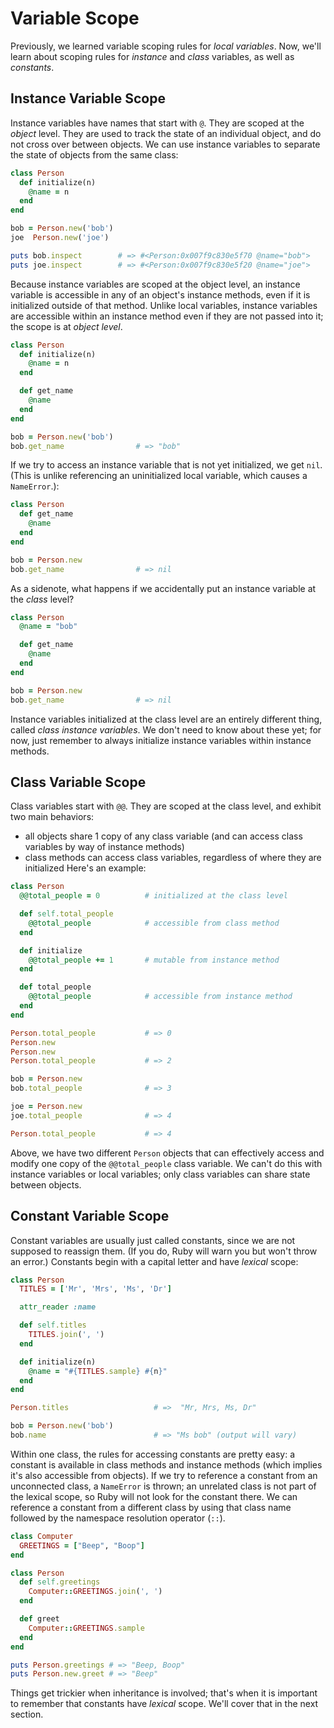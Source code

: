 # Variable Scope

Previously, we learned variable scoping rules for _local variables_.
Now, we'll learn about scoping rules for _instance_ and _class_ variables, as well as _constants_.

## Instance Variable Scope

Instance variables have names that start with `@`. They are scoped at the _object_ level. They are used to track the state of an individual object, and do not cross over between objects. We can use instance variables to separate the state of objects from the same class:

```ruby
class Person
  def initialize(n)
    @name = n
  end
end

bob = Person.new('bob')
joe  Person.new('joe')

puts bob.inspect        # => #<Person:0x007f9c830e5f70 @name="bob">
puts joe.inspect        # => #<Person:0x007f9c830e5f20 @name="joe">
```

Because instance variables are scoped at the object level, an instance variable is accessible in any of an object's instance methods, even if it is initialized outside of that method.
Unlike local variables, instance variables are accessible within an instance method even if they are not passed into it; the scope is at _object level_.

```ruby
class Person
  def initialize(n)
    @name = n
  end

  def get_name
    @name
  end
end

bob = Person.new('bob')
bob.get_name                # => "bob"
```

If we try to access an instance variable that is not yet initialized, we get `nil`. (This is unlike referencing an uninitialized local variable, which causes a `NameError`.):

```ruby
class Person
  def get_name
    @name
  end
end

bob = Person.new
bob.get_name                # => nil
```

As a sidenote, what happens if we accidentally put an instance variable at the _class_ level?

```ruby
class Person
  @name = "bob"

  def get_name
    @name
  end
end

bob = Person.new
bob.get_name                # => nil
```

Instance variables initialized at the class level are an entirely different thing, called _class instance variables_. We don't need to know about these yet; for now, just remember to always initialize instance variables within instance methods.

## Class Variable Scope

Class variables start with `@@`. They are scoped at the class level, and exhibit two main behaviors:

- all objects share 1 copy of any class variable (and can access class variables by way of instance methods)
- class methods can access class variables, regardless of where they are initialized
  Here's an example:

```ruby
class Person
  @@total_people = 0          # initialized at the class level

  def self.total_people
    @@total_people            # accessible from class method
  end

  def initialize
    @@total_people += 1       # mutable from instance method
  end

  def total_people
    @@total_people            # accessible from instance method
  end
end

Person.total_people           # => 0
Person.new
Person.new
Person.total_people           # => 2

bob = Person.new
bob.total_people              # => 3

joe = Person.new
joe.total_people              # => 4

Person.total_people           # => 4
```

Above, we have two different `Person` objects that can effectively access and modify one copy of the `@@total_people` class variable.
We can't do this with instance variables or local variables; only class variables can share state between objects.

## Constant Variable Scope

Constant variables are usually just called constants, since we are not supposed to reassign them. (If you do, Ruby will warn you but won't throw an error.)
Constants begin with a capital letter and have _lexical_ scope:

```ruby
class Person
  TITLES = ['Mr', 'Mrs', 'Ms', 'Dr']

  attr_reader :name

  def self.titles
    TITLES.join(', ')
  end

  def initialize(n)
    @name = "#{TITLES.sample} #{n}"
  end
end

Person.titles                   # =>  "Mr, Mrs, Ms, Dr"

bob = Person.new('bob')
bob.name                        # => "Ms bob" (output will vary)
```

Within one class, the rules for accessing constants are pretty easy: a constant is available in class methods and instance methods (which implies it's also accessible from objects).
If we try to reference a constant from an unconnected class, a `NameError` is thrown; an unrelated class is not part of the lexical scope, so Ruby will not look for the constant there.
We can reference a constant from a different class by using that class name followed by the namespace resolution operator (`::`).

```ruby
class Computer
  GREETINGS = ["Beep", "Boop"]
end

class Person
  def self.greetings
    Computer::GREETINGS.join(', ')
  end

  def greet
    Computer::GREETINGS.sample
  end
end

puts Person.greetings # => "Beep, Boop"
puts Person.new.greet # => "Beep"
```

Things get trickier when inheritance is involved; that's when it is important to remember that constants have _lexical_ scope. We'll cover that in the next section.
